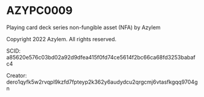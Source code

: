 # AZYPC0009
Playing card deck series non-fungible asset (NFA) by Azylem

Copyright 2022 Azylem. All rights reserved.

SCID: a85620e576c03bd02a92d9dfea415f0fd74ce5614f2bc66ca68fd3253babafc4

Creator: dero1qyfk5w2rvqpl9kzfd7fpteyp2k362y6audydcu2qrgcmj6vtasfkgqq9704gn
